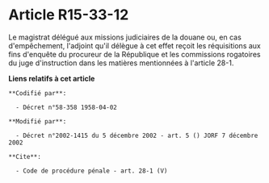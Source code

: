 # Article R15-33-12

Le magistrat délégué aux missions judiciaires de la douane ou, en cas d'empêchement, l'adjoint qu'il délègue à cet effet
reçoit les réquisitions aux fins d'enquête du procureur de la République et les commissions rogatoires du juge d'instruction
dans les matières mentionnées à l'article 28-1.

**Liens relatifs à cet article**

	**Codifié par**:

	  - Décret n°58-358 1958-04-02

	**Modifié par**:

	  - Décret n°2002-1415 du 5 décembre 2002 - art. 5 () JORF 7 décembre 2002

	**Cite**:

	  - Code de procédure pénale - art. 28-1 (V)
